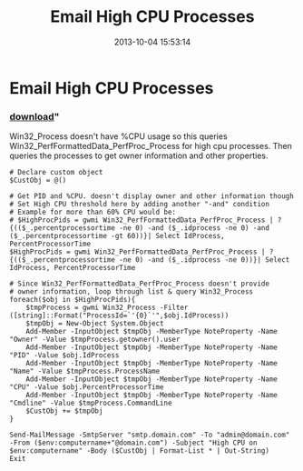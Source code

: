 ﻿---
pid:            4505
parent:         0
children:       
poster:         anonymous
title:          Email High CPU Processes
date:           2013-10-04 15:53:14
format:         posh
---

# Email High CPU Processes

### [download](4505.ps1)"

Win32_Process doesn't have %CPU usage so this queries Win32_PerfFormattedData_PerfProc_Process for high cpu processes. Then queries the processes to get owner information and other properties.

```posh
# Declare custom object 
$CustObj = @()

# Get PID and %CPU. doesn't display owner and other information though
# Set High CPU threshold here by adding another "-and" condition
# Example for more than 60% CPU would be:
# $HighProcPids = gwmi Win32_PerfFormattedData_PerfProc_Process | ?{(($_.percentprocessortime -ne 0) -and ($_.idprocess -ne 0) -and ($_.percentprocessortime -gt 60))}| Select IdProcess, PercentProcessorTime
$HighProcPids = gwmi Win32_PerfFormattedData_PerfProc_Process | ?{(($_.percentprocessortime -ne 0) -and ($_.idprocess -ne 0))}| Select IdProcess, PercentProcessorTime

# Since Win32_PerfFormattedData_PerfProc_Process doesn't provide
# owner information, loop through list & query Win32_Process
foreach($obj in $HighProcPids){
    $tmpProcess = gwmi Win32_Process -Filter ([string]::Format("ProcessId=`'{0}`'",$obj.IdProcess))
    $tmpObj = New-Object System.Object
    Add-Member -InputObject $tmpObj -MemberType NoteProperty -Name "Owner" -Value $tmpProcess.getowner().user
    Add-Member -InputObject $tmpObj -MemberType NoteProperty -Name "PID" -Value $obj.IdProcess
    Add-Member -InputObject $tmpObj -MemberType NoteProperty -Name "Name" -Value $tmpProcess.ProcessName
    Add-Member -InputObject $tmpObj -MemberType NoteProperty -Name "CPU" -Value $obj.PercentProcessorTime
    Add-Member -InputObject $tmpObj -MemberType NoteProperty -Name "Cmdline" -Value $tmpProcess.CommandLine
    $CustObj += $tmpObj
}

Send-MailMessage -SmtpServer "smtp.domain.com" -To "admin@domain.com" -From ($env:computername+"@domain.com") -Subject "High CPU on $env:computername" -Body ($CustObj | Format-List * | Out-String)
Exit
```
